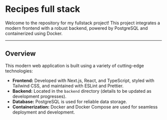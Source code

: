 # Recipes full stack

Welcome to the repository for my fullstack project! This project integrates a modern frontend with a robust backend, powered by PostgreSQL and containerized using Docker.

---

## Overview

This modern web application is built using a variety of cutting-edge technologies:

- **Frontend:** Developed with Next.js, React, and TypeScript, styled with Tailwind CSS, and maintained with ESLint and Prettier. 
- **Backend:** Located in the `backend` directory (details to be updated as development progresses).
- **Database:** PostgreSQL is used for reliable data storage.
- **Containerization:** Docker and Docker Compose are used for seamless deployment and development.
